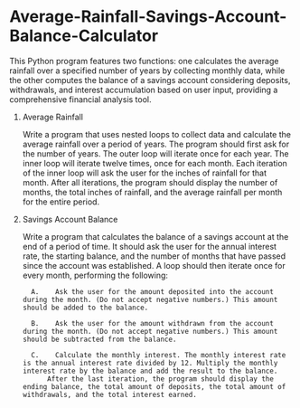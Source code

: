 # Average-Rainfall-Savings-Account-Balance-Calculator
This Python program features two functions: one calculates the average rainfall over a specified number of years by collecting monthly data, while the other computes 
the balance of a savings account considering deposits, withdrawals, and interest accumulation based on user input, providing a comprehensive financial analysis tool.

1.	Average Rainfall 

    Write a program that uses nested loops to collect data and calculate the average rainfall over a period of years. 
    The program should first ask for the number of years. 
    The outer loop will iterate once for each year. The inner loop will iterate twelve times, once for each month. 
    Each iteration of the inner loop will ask the user for the inches of rainfall for that month. After all iterations, the program should display the number of months, 
    the total inches of rainfall, and the average rainfall per month for the entire period.

2.	Savings Account Balance

    Write a program that calculates the balance of a savings account at the end of a period of time. 
    It should ask the user for the annual interest rate, the starting balance, and the number of months that have passed since the account was established. 
    A loop should then iterate once for every month, performing the following:
  	
          A.	Ask the user for the amount deposited into the account during the month. (Do not accept negative numbers.) This amount should be added to the balance.
  	
          B.	Ask the user for the amount withdrawn from the account during the month. (Do not accept negative numbers.) This amount should be subtracted from the balance.
  	
          C.	Calculate the monthly interest. The monthly interest rate is the annual interest rate divided by 12. Multiply the monthly interest rate by the balance and add the result to the balance.
              After the last iteration, the program should display the ending balance, the total amount of deposits, the total amount of withdrawals, and the total interest earned.

